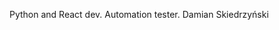 Python and React dev. Automation tester.
Damian Skiedrzyński


<!---
dskwhitehat/dskwhitehat is a ✨ special ✨ repository because its `README.md` (this file) appears on your GitHub profile.
You can click the Preview link to take a look at your changes.
--->
